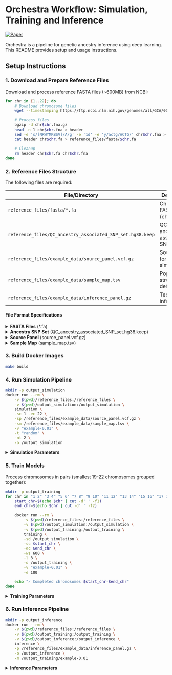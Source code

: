 # Orchestra Workflow: Simulation, Training and Inference

[![Paper](https://img.shields.io/badge/bioRxiv-10.1101%2F2023.09.11.557177v1-blue)](https://www.biorxiv.org/content/10.1101/2023.09.11.557177v1)

Orchestra is a pipeline for genetic ancestry inference using deep learning. This README provides setup and usage instructions.

## Setup Instructions

### 1. Download and Prepare Reference Files

Download and process reference FASTA files (~600MB) from NCBI:

```bash
for chr in {1..22}; do
    # Download chromosome files
    wget --timestamping https://ftp.ncbi.nlm.nih.gov/genomes/all/GCA/000/001/405/GCA_000001405.15_GRCh38/GCA_000001405.15_GRCh38_assembly_structure/Primary_Assembly/assembled_chromosomes/FASTA/chr$chr.fna.gz
    
    # Process files
    bgzip -d chr$chr.fna.gz
    head -n 1 chr$chr.fna > header
    sed -e 's/[NRWYMKBSV]/A/g' -e '1d' -e 'y/actg/ACTG/' chr$chr.fna > chr$chr.fa
    cat header chr$chr.fa > reference_files/fasta/$chr.fa
    
    # Cleanup
    rm header chr$chr.fa chr$chr.fna
done
```

### 2. Reference Files Structure

The following files are required:

| File/Directory | Description |
|---------------|-------------|
| `reference_files/fasta/*.fa` | Chromosome FASTA files (chr1-22) |
| `reference_files/QC_ancestry_associated_SNP_set.hg38.keep` | QC ancestry-associated SNP set |
| `reference_files/example_data/source_panel.vcf.gz` | Source panel for simulation |
| `reference_files/example_data/sample_map.tsv` | Population structure definitions |
| `reference_files/example_data/inference_panel.gz` | Test data for inference |

#### File Format Specifications

<details>
<summary><strong>FASTA Files</strong> (*.fa)</summary>

- One file per chromosome (chr1.fa to chr22.fa)
- Contains reference genome sequence
- Processed from NCBI reference files
</details>

<details>
<summary><strong>Ancestry SNP Set</strong> (QC_ancestry_associated_SNP_set.hg38.keep)</summary>

- Space-separated text file
- Contains 1,202,443 ancestry-informative variants
- Format: `CHROM POS REF ALT`
- Based on hg38/GRCh38 assembly
</details>

<details>
<summary><strong>Source Panel</strong> (source_panel.vcf.gz)</summary>

- Compressed VCF format
- Contains genetic variants for simulation
- Required fields: CHROM, POS, ID, REF, ALT, QUAL, FILTER, INFO
</details>

<details>
<summary><strong>Sample Map</strong> (sample_map.tsv)</summary>

- Tab-separated values
- Defines population structure
- Required columns: Sample ID, Population, Super Population
</details>

### 3. Build Docker Images

```bash
make build
```

### 4. Run Simulation Pipeline

```bash
mkdir -p output_simulation
docker run --rm \
    -v $(pwd)/reference_files:/reference_files \
    -v $(pwd)/output_simulation:/output_simulation \
    simulation \
    -sc 1 -ec 22 \
    -sp /reference_files/example_data/source_panel.vcf.gz \
    -sm /reference_files/example_data/sample_map.tsv \
    -v "example-0.01" \
    -t "random" \
    -nt 2 \
    -o /output_simulation
```

<details>
<summary><strong>Simulation Parameters</strong></summary>

| Parameter | Description |
|-----------|-------------|
| `-sc`, `--start-chromosome` | Start chromosome number |
| `-ec`, `--end-chromosome` | End chromosome number |
| `-sp`, `--source-panel` | Source panel VCF path |
| `-sm`, `--sample-map` | Sample map TSV path |
| `-v`, `--version` | Version identifier |
| `-t`, `--type` | Simulation type |
| `-nt`, `--num-threads` | Number of threads |
| `-o`, `--output` | Output directory |
</details>

### 5. Train Models

Process chromosomes in pairs (smallest 19-22 chromosomes grouped together):

```bash
mkdir -p output_training
for chr in "1 2" "3 4" "5 6" "7 8" "9 10" "11 12" "13 14" "15 16" "17 18" "19 22"; do
    start_chr=$(echo $chr | cut -d' ' -f1)
    end_chr=$(echo $chr | cut -d' ' -f2)

    docker run --rm \
        -v $(pwd)/reference_files:/reference_files \
        -v $(pwd)/output_simulation:/output_simulation \
        -v $(pwd)/output_training:/output_training \
        training \
        -sd /output_simulation \
        -sc $start_chr \
        -ec $end_chr \
        -ws 600 \
        -l 3 \
        -o /output_training \
        -v "example-0.01" \
        -e 100

    echo "✓ Completed chromosomes $start_chr-$end_chr"
done
```

<details>
<summary><strong>Training Parameters</strong></summary>

| Parameter | Description |
|-----------|-------------|
| `-sd`, `--simulation-dir` | Simulation data directory |
| `-sc`, `--start-chromosome` | Start chromosome |
| `-ec`, `--end-chromosome` | End chromosome |
| `-ws`, `--window-size` | Processing window size |
| `-l`, `--level` | Model complexity level |
| `-o`, `--output` | Output directory |
| `-v`, `--version` | Version identifier |
| `-e`, `--epochs` | Training epochs |
</details>

### 6. Run Inference Pipeline

```bash
mkdir -p output_inference
docker run --rm \
    -v $(pwd)/reference_files:/reference_files \
    -v $(pwd)/output_training:/output_training \
    -v $(pwd)/output_inference:/output_inference \
    inference \
    -p /reference_files/example_data/inference_panel.gz \
    -o /output_inference \
    -m /output_training/example-0.01
```

<details>
<summary><strong>Inference Parameters</strong></summary>

| Parameter | Description |
|-----------|-------------|
| `-p`, `--panel` | Inference panel path |
| `-o`, `--output` | Output directory |
| `-m`, `--model` | Trained model directory |
</details>
